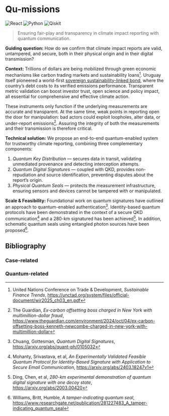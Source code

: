 # Qu-missions

![React](https://img.shields.io/badge/react-%2320232a.svg?style=for-the-badge&logo=react&logoColor=%2361DAFB)
![Python](https://img.shields.io/badge/python-3670A0?style=for-the-badge&logo=python&logoColor=ffdd54)
![Qiskit](https://img.shields.io/badge/Qiskit-%236929C4.svg?style=for-the-badge&logo=Qiskit&logoColor=white)

> Ensuring fair-play and transparency in climate impact reporting with quantum communication.

**Guiding question:** How do we confirm that climate impact reports are valid, untampered, and secure, both in their physical origin and in their digital transmission?

**Context:** Trillions of dollars are being mobilized through green economic mechanisms like carbon trading markets and sustainability loans[^1]. Uruguay itself pioneered a world-first [sovereign sustainability-linked bond](https://www.mef.gub.uy/30687/20/areas/uruguays-sovereign-sustainability-linked-bond-sslb.html), where the country’s debt costs to its verified emissions performance. Transparent metric validation can boost investor trust, open science and policy impact, all essential for comprehensive and effective climate action. 

These instruments only function if the underlying measurements are accurate and transparent. At the same time, weak points in reporting open the door for manipulation: bad actors could exploit loopholes, alter data, or under-report emissions[^2]. Assuring the integrity of both the measurements and their transmission is therefore critical. 

**Technical solution:** We propose an end-to-end quantum-enabled system for trustworthy climate reporting, combining three complementary components:

1. *Quantum Key Distribution* — secures data in transit, validating unmediated provenance and detecting interception attempts.
2. *Quantum Digital Signatures* — coupled with QKD, provides non-repudiation and source identification, preventing disputes about the report’s origin.
3. *Physical Quantum Seals* — protects the measurement infrastructure, ensuring sensors and devices cannot be tampered with or manipulated.

**Scale & Feasibility:** Foundational work on quantum signatures have outlined an approach to quantum-enabled authentication[^3].  Identity-based quantum protocols have been demonstrated in the context of a secure QKD communication[^4] and a 280-km signatured has been achieved[^5]. In addition, schematic quantum seals using entangled photon sources have been proposed[^6]. 

## Bibliography

### Case-related

[^1]: United Nations Conference on Trade & Development, *Sustainable Finance Trends*, https://unctad.org/system/files/official-document/wir2025_ch03_en.pdf

[^2]: The Guardian, *Ex-carbon offsetting boss charged in New York with multimillion-dollar fraud*, https://www.theguardian.com/environment/2024/oct/04/ex-carbon-offsetting-boss-kenneth-newcombe-charged-in-new-york-with-multimillion-dollar

### Quantum-related
[^3]: Chuang, Gottesman, *Quantum Digital Signatures*, https://arxiv.org/abs/quant-ph/0105032

[^4]: Mohanty, Srivastava, et al, *An Experimentally Validated Feasible Quantum Protocol for Identity-Based Signature with Application to Secure Email Communication*, https://arxiv.org/abs/2403.18247v1

[^5]: Ding, Chen, et al, *280-km experimental demonstration of quantum digital signature with one decoy state*, https://arxiv.org/abs/2003.00420

[^6]: Williams, Britt, Humble, *A tamper-indicating quantum seal*, https://www.researchgate.net/publication/281227483_A_tamper-indicating_quantum_seal